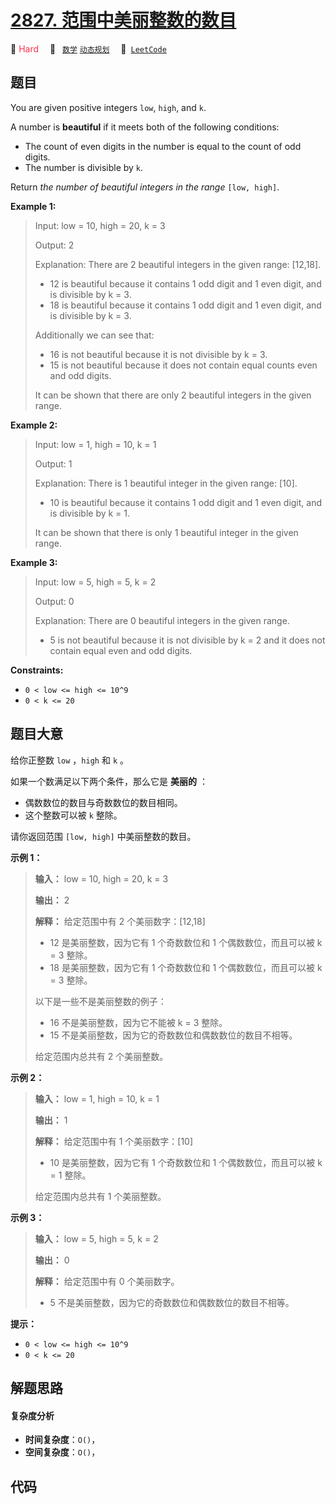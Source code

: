 # [2827. 范围中美丽整数的数目](https://leetcode.com/problems/number-of-beautiful-integers-in-the-range)

🔴 <font color=#ff334b>Hard</font>&emsp; 🔖&ensp; [`数学`](/outline/tag/math.md) [`动态规划`](/outline/tag/dynamic-programming.md)&emsp; 🔗&ensp;[`LeetCode`](https://leetcode.com/problems/number-of-beautiful-integers-in-the-range)

## 题目

You are given positive integers `low`, `high`, and `k`.

A number is **beautiful** if it meets both of the following conditions:

  * The count of even digits in the number is equal to the count of odd digits.
  * The number is divisible by `k`.

Return _the number of beautiful integers in the range_ `[low, high]`.



**Example 1:**

> Input: low = 10, high = 20, k = 3
> 
> Output: 2
> 
> Explanation: There are 2 beautiful integers in the given range: [12,18]. 
> - 12 is beautiful because it contains 1 odd digit and 1 even digit, and is divisible by k = 3.
> - 18 is beautiful because it contains 1 odd digit and 1 even digit, and is divisible by k = 3.
> 
> Additionally we can see that:
> - 16 is not beautiful because it is not divisible by k = 3.
> - 15 is not beautiful because it does not contain equal counts even and odd digits.
> 
> It can be shown that there are only 2 beautiful integers in the given range.

**Example 2:**

> Input: low = 1, high = 10, k = 1
> 
> Output: 1
> 
> Explanation: There is 1 beautiful integer in the given range: [10].
> - 10 is beautiful because it contains 1 odd digit and 1 even digit, and is divisible by k = 1.
> 
> It can be shown that there is only 1 beautiful integer in the given range.

**Example 3:**

> Input: low = 5, high = 5, k = 2
> 
> Output: 0
> 
> Explanation: There are 0 beautiful integers in the given range.
> - 5 is not beautiful because it is not divisible by k = 2 and it does not contain equal even and odd digits.

**Constraints:**

  * `0 < low <= high <= 10^9`
  * `0 < k <= 20`


## 题目大意

给你正整数 `low` ，`high` 和 `k` 。

如果一个数满足以下两个条件，那么它是 **美丽的**  ：

  * 偶数数位的数目与奇数数位的数目相同。
  * 这个整数可以被 `k` 整除。

请你返回范围 `[low, high]` 中美丽整数的数目。



**示例 1：**

> 
> 
> 
> 
> 
> **输入：** low = 10, high = 20, k = 3
> 
> **输出：** 2
> 
> **解释：** 给定范围中有 2 个美丽数字：[12,18]
> - 12 是美丽整数，因为它有 1 个奇数数位和 1 个偶数数位，而且可以被 k = 3 整除。
> - 18 是美丽整数，因为它有 1 个奇数数位和 1 个偶数数位，而且可以被 k = 3 整除。
> 
> 以下是一些不是美丽整数的例子：
> - 16 不是美丽整数，因为它不能被 k = 3 整除。
> - 15 不是美丽整数，因为它的奇数数位和偶数数位的数目不相等。
> 
> 给定范围内总共有 2 个美丽整数。
> 
> 

**示例 2：**

> 
> 
> 
> 
> 
> **输入：** low = 1, high = 10, k = 1
> 
> **输出：** 1
> 
> **解释：** 给定范围中有 1 个美丽数字：[10]
> - 10 是美丽整数，因为它有 1 个奇数数位和 1 个偶数数位，而且可以被 k = 1 整除。
> 
> 给定范围内总共有 1 个美丽整数。
> 
> 

**示例 3：**

> 
> 
> 
> 
> 
> **输入：** low = 5, high = 5, k = 2
> 
> **输出：** 0
> 
> **解释：** 给定范围中有 0 个美丽数字。
> - 5 不是美丽整数，因为它的奇数数位和偶数数位的数目不相等。
> 
> 



**提示：**

  * `0 < low <= high <= 10^9`
  * `0 < k <= 20`


## 解题思路

#### 复杂度分析

- **时间复杂度**：`O()`，
- **空间复杂度**：`O()`，

## 代码

```javascript

```